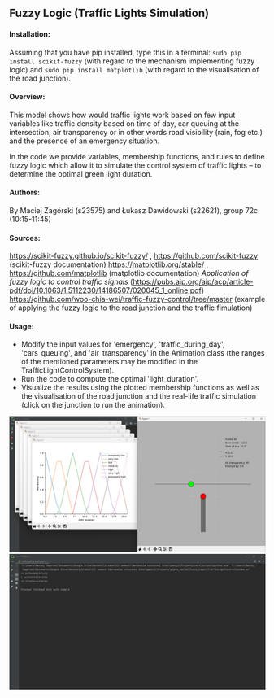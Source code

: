 ## Fuzzy Logic (Traffic Lights Simulation)

#### Installation:
Assuming that you have pip installed, type this in a terminal: ```sudo pip install scikit-fuzzy``` (with regard to the
mechanism implementing fuzzy logic) and ```sudo pip install matplotlib``` (with regard to the visualisation of the road
junction).

#### Overview:
This model shows how would traffic lights work based on few input variables like traffic density based on time of day,
car queuing at the intersection, air transparency or in other words road visibility (rain, fog etc.) and the presence
of an emergency situation.

In the code we provide variables, membership functions, and rules to define fuzzy logic which allow it to simulate the
control system of traffic lights – to determine the optimal green light duration.

#### Authors:
By Maciej Zagórski (s23575) and Łukasz Dawidowski (s22621), group 72c (10:15-11:45)

#### Sources: 
https://scikit-fuzzy.github.io/scikit-fuzzy/ , https://github.com/scikit-fuzzy (scikit-fuzzy documentation)
https://matplotlib.org/stable/ , https://github.com/matplotlib (matplotlib documentation)
_Application of fuzzy logic to control traffic signals_ (https://pubs.aip.org/aip/acp/article-pdf/doi/10.1063/1.5112230/14186507/020045_1_online.pdf)
https://github.com/woo-chia-wei/traffic-fuzzy-control/tree/master (example of applying the fuzzy logic to the road 
junction and the traffic fimulation)

#### Usage:
- Modify the input values for 'emergency', 'traffic_during_day', 'cars_queuing', and 'air_transparency' in the Animation
  class (the ranges of the mentioned parameters may be modified in the TrafficLightControlSystem).
- Run the code to compute the optimal 'light_duration'.
- Visualize the results using the plotted membership functions as well as the visualisation of the road junction and the
  real-life traffic simulation (click on the junction to run the animation).

![Sample traffic simulation (console and plots screenshot)](screenshot_traffic.png)
![Sample fuzzy logic application (console screenshot)](screenshot_fuzzy_logic.png)